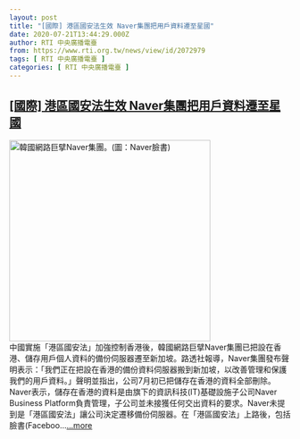 ```yaml
---
layout: post
title: "[國際] 港區國安法生效 Naver集團把用戶資料遷至星國"
date: 2020-07-21T13:44:29.000Z
author: RTI 中央廣播電臺
from: https://www.rti.org.tw/news/view/id/2072979
tags: [ RTI 中央廣播電臺 ]
categories: [ RTI 中央廣播電臺 ]
---
```

<!--1595339069000-->
[[國際] 港區國安法生效 Naver集團把用戶資料遷至星國](https://www.rti.org.tw/news/view/id/2072979)
------

<div>
<img src="https://static.rti.org.tw/assets/thumbnails/2020/07/21/c4b35481f2ab693867dc9171ae2da9c6.png" width="360" alt="韓國網路巨擘Naver集團。(圖：Naver臉書)" title="韓國網路巨擘Naver集團。(圖：Naver臉書)"><br>中國實施「港區國安法」加強控制香港後，韓國網路巨擘Naver集團已把設在香港、儲存用戶個人資料的備份伺服器遷至新加坡。路透社報導，Naver集團發布聲明表示：「我們正在把設在香港的備份資料伺服器搬到新加坡，以改善管理和保護我們的用戶資料。」聲明並指出，公司7月初已把儲存在香港的資料全部刪除。Naver表示，儲存在香港的資料是由旗下的資訊科技(IT)基礎設施子公司Naver Business Platform負責管理，子公司並未接獲任何交出資料的要求。Naver未提到是「港區國安法」讓公司決定遷移備份伺服器。在「港區國安法」上路後，包括臉書(Faceboo...<a target="_blank" href="https://www.rti.org.tw/news/view/id/2072979">...more</a>
</div>
